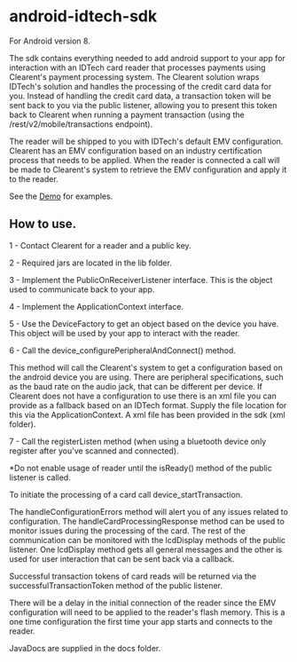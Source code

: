 # android-idtech-sdk

For Android version 8. 

The sdk contains everything needed to add android support to your app for interaction with an IDTech card reader that processes payments using Clearent's payment processing system. The Clearent solution wraps IDTech's solution and handles the processing of the credit card data for you. Instead of handling the credit card data, a transaction token will be sent back to you via the public listener, allowing you to present this token back to Clearent when running a payment transaction (using the /rest/v2/mobile/transactions endpoint).

The reader will be shipped to you with IDTech's default EMV configuration. Clearent has an EMV configuration based on an industry certification process that needs to be applied. When the reader is connected a call will be made to Clearent's system to retrieve the EMV configuration and apply it to the reader.

See the <a href="https://github.com/clearent/Android_IDTech_VP3300_Demo" target="_blank">Demo</a> for examples.

## How to use.
1 - Contact Clearent for a reader and a public key.

2 - Required jars are located in the lib folder.

3 - Implement the PublicOnReceiverListener interface. This is the object used to communicate back to your app.

4 - Implement the ApplicationContext interface.

5 - Use the DeviceFactory to get an object based on the device you have. This object will be used by your app to interact with the reader.

6 - Call the device_configurePeripheralAndConnect() method.

  This method will call the Clearent's system to get a configuration based on the android device you are using. There are peripheral specifications, such as the baud rate on the audio jack, that can be different per device. If Clearent does not have a configuration to use there is an xml file you can provide as a fallback based on an IDTech format. Supply the file location for this via the ApplicationContext.
  A xml file has been provided in the sdk (xml folder).

7 - Call the registerListen method (when using a bluetooth device only register after you've scanned and connected).

*Do not enable usage of reader until the isReady() method of the public listener is called.

To initiate the processing of a card call device_startTransaction.

The handleConfigurationErrors method will alert you of any issues related to configuration. The handleCardProcessingResponse method can be used to monitor issues during the processing of the card. The rest of the communication can be monitored with the lcdDisplay methods of the public listener. One lcdDisplay method gets all general messages and the other is used for user interaction that can be sent back via a callback.

Successful transaction tokens of card reads will be returned via the successfulTransactionToken method of the public listener.

There will be a delay in the initial connection of the reader since the EMV configuration will need to be applied to the reader's flash memory. This is a one time configuration the first time your app starts and connects to the reader.

JavaDocs are supplied in the docs folder.
